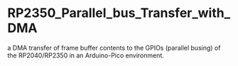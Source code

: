 # RP2350_Parallel_bus_Transfer_with_DMA
a DMA transfer of frame buffer contents to the GPIOs (parallel busing) of the RP2040/RP2350 in an Arduino-Pico environment. 
